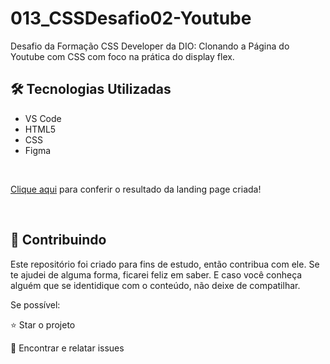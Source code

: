 # 013_CSSDesafio02-Youtube
Desafio da Formação CSS Developer da DIO: Clonando a Página do Youtube com CSS com foco na prática do display flex.

<h2>🛠 Tecnologias Utilizadas</h2>

<ul>
    <li>VS Code</li>
    <li>HTML5</li>
    <li>CSS</li>
    <li>Figma</li>
</ul>
<br>

[Clique aqui](https://esdras-alves.github.io/013_CSSDesafio02-Youtube/) para conferir o resultado da landing page criada!

<br>

<h2> 🤝 Contribuindo </h2>

Este repositório foi criado para fins de estudo, então contribua com ele.
Se te ajudei de alguma forma, ficarei feliz em saber. E caso você conheça alguém que se identidique com o conteúdo, não deixe de compatilhar.

Se possível:

⭐️  Star o projeto

🐛 Encontrar e relatar issues

